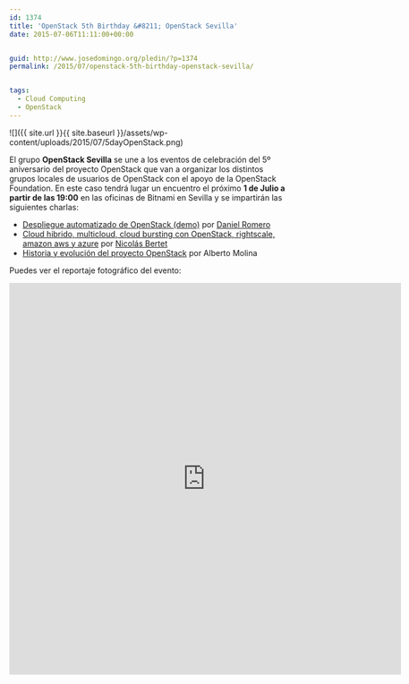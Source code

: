 ```yaml
---
id: 1374
title: 'OpenStack 5th Birthday &#8211; OpenStack Sevilla'
date: 2015-07-06T11:11:00+00:00


guid: http://www.josedomingo.org/pledin/?p=1374
permalink: /2015/07/openstack-5th-birthday-openstack-sevilla/


tags:
  - Cloud Computing
  - OpenStack
---
```

![]({{ site.url }}{{ site.baseurl }}/assets/wp-content/uploads/2015/07/5dayOpenStack.png)

El grupo **OpenStack Sevilla** se une a los eventos de celebración del 5º aniversario del proyecto OpenStack que van a organizar los distintos grupos locales de usuarios de OpenStack con el apoyo de la OpenStack Foundation. En este caso tendrá lugar un encuentro el próximo **1 de Julio a partir de las 19:00** en las oficinas de Bitnami en Sevilla y se impartirán las siguientes charlas:

  * [Despliegue automatizado de OpenStack (demo)](http://www.slideshare.net/DanielRomeroSnchez1/despliegue-automatizado-de-openstack-con-mirantis) por [Daniel Romero](http://www.slideshare.net/DanielRomeroSnchez1)
  * [Cloud hibrido, multicloud, cloud bursting con OpenStack, rightscale, amazon aws y azure](http://es.slideshare.net/bn-cloud/5th-birthday-openstack-sevilla-cloud-bursting) por [Nicolás Bertet](http://www.slideshare.net/bn-cloud)
  * [Historia y evolución del proyecto OpenStack](http://www.slideshare.net/alberto.molina/open-stack-5th-birthday-slide-deck) por Alberto Molina

Puedes ver el reportaje fotográfico del evento:

<iframe src="http://www.flickr.com/slideShow/index.gne?group_id=&user_id=16117002@N00&set_id=&text=" width="700" height="700" frameborder="0" scrolling="no" align="center"></iframe>


<!-- AddThis Advanced Settings generic via filter on the_content -->

<!-- AddThis Share Buttons generic via filter on the_content -->